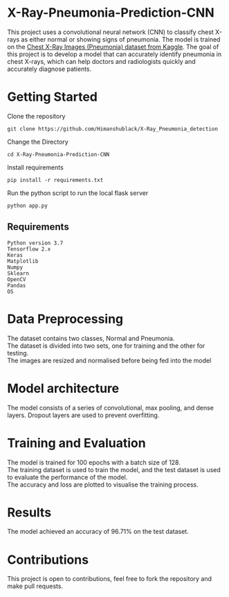 # X-Ray-Pneumonia-Prediction-CNN
This project uses a convolutional neural network (CNN) to classify chest X-rays as either normal or showing signs of pneumonia. The model is trained on the [Chest X-Ray Images (Pneumonia) dataset from Kaggle](https://www.kaggle.com/datasets/paultimothymooney/chest-xray-pneumonia). The goal of this project is to develop a model that can accurately identify pneumonia in chest X-rays, which can help doctors and radiologists quickly and accurately diagnose patients.

# Getting Started
Clone the repository
``` 
git clone https://github.com/Himanshublack/X-Ray_Pneumonia_detection
```  
Change the Directory
``` 
cd X-Ray-Pneumonia-Prediction-CNN
```
Install requirements
```
pip install -r requirements.txt
```
Run the python script to run the local flask server
```
python app.py
```
## Requirements
```
Python version 3.7
Tensorflow 2.x 
Keras 
Matplotlib 
Numpy 
Sklearn 
OpenCV
Pandas
OS
```

# Data Preprocessing
The dataset contains two classes, Normal and Pneumonia. <br/>
The dataset is divided into two sets, one for training and the other for testing. <br/>
The images are resized and normalised before being fed into the model <br/>

# Model architecture
The model consists of a series of convolutional, max pooling, and dense layers. Dropout layers are used to prevent overfitting.

# Training and Evaluation
The model is trained for 100 epochs with a batch size of 128. <br/>
The training dataset is used to train the model, and the test dataset is used to evaluate the performance of the model. <br/>
The accuracy and loss are plotted to visualise the training process. <br/>

# Results
The model achieved an accuracy of 96.71% on the test dataset.

# Contributions
This project is open to contributions, feel free to fork the repository and make pull requests.




